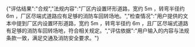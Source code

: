 {"评估结果":"合规","法规内容":"厂区内设置环形道路，宽约 $5\mathrm{m}$ ，转弯半径约 $6\mathrm{m}$ ，厂区尽端式道路应有足够的消防车回转场地。","检查情况":"用户提供的文本中提到厂区内设置环形道路，宽约 $5\mathrm{m}$ ，转弯半径约 $6\mathrm{m}$ ，且厂区尽端式道路有足够的消防车回转场地，符合相关规定。","评估依据":"用户输入的内容与法规条款一致，满足交通及消防安全要求。"}